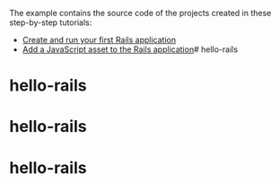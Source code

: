 The example contains the source code of the projects created in these step-by-step tutorials: 

* [Create and run your first Rails application](https://www.jetbrains.com/help/ruby/create-and-run-your-first-project.html)
* [Add a JavaScript asset to the Rails application](https://www.jetbrains.com/help/ruby/add-a-javascript-asset-to-the-rails-application.html)# hello-rails
# hello-rails
# hello-rails
# hello-rails
